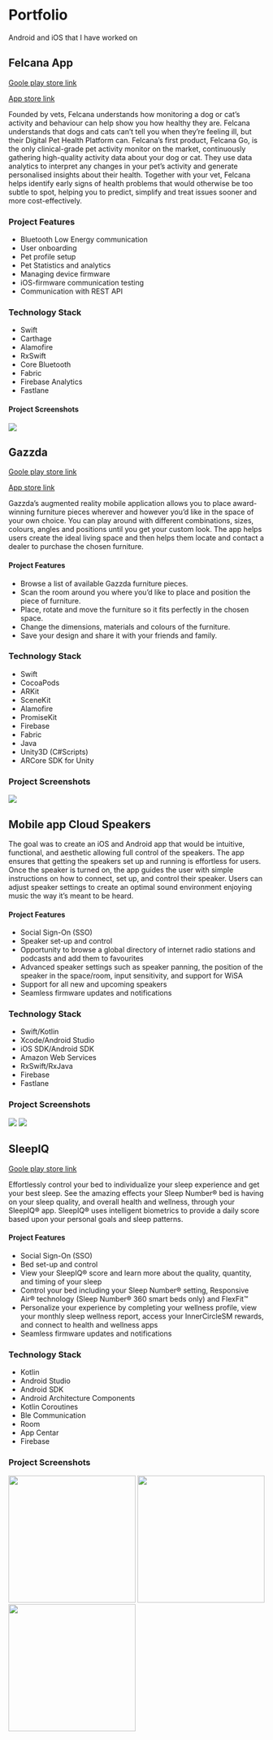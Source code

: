 # Portfolio #
Android and iOS that I have worked on

## Felcana App ##

[Goole play store link](https://play.google.com/store/apps/details?id=com.felcana.app&hl=en&gl=US)

[App store link](https://apps.apple.com/us/app/felcana/id1328461371)


Founded by vets, Felcana understands how monitoring a dog or cat’s activity and behaviour can help show you how healthy they are. Felcana understands that dogs and cats can’t tell you when they’re feeling ill, but their Digital Pet Health Platform can. Felcana’s first product, Felcana Go, is the only clinical-grade pet activity monitor on the market, continuously gathering high-quality activity data about your dog or cat. They use data analytics to interpret any changes in your pet’s activity and generate personalised insights about their health. Together with your vet, Felcana helps identify early signs of health problems that would otherwise be too subtle to spot, helping you to predict, simplify and treat issues sooner and more cost-effectively. 


### Project Features ###

* Bluetooth Low Energy communication
* User onboarding
* Pet profile setup
* Pet Statistics and analytics
* Managing device firmware
* iOS-firmware communication testing
* Communication with REST API

### Technology Stack ###

* Swift
* Carthage
* Alamofire
* RxSwift
* Core Bluetooth
* Fabric
* Firebase Analytics
* Fastlane

#### Project Screenshots ####

<img src="https://www.rubicon-world.com/media/1436/pet-app-screens.jpg"/> 

## Gazzda ##
[Goole play store link](https://play.google.com/store/apps/details?id=ba.rubicon.gazzda&hl=en_SG)

[App store link](https://apps.apple.com/us/app/ar-interior-design-gazzda/id1327232402)


Gazzda’s augmented reality mobile application allows you to place award-winning furniture pieces wherever and however you’d like in the space of your own choice. You can play around with different combinations, sizes, colours, angles and positions until you get your custom look. The app helps users create the ideal living space and then helps them locate and contact a dealer to purchase the chosen furniture.

#### Project Features ####

* Browse a list of available Gazzda furniture pieces.
* Scan the room around you where you’d like to place and position the piece of furniture.
* Place, rotate and move the furniture so it fits perfectly in the chosen space.
* Change the dimensions, materials and colours of the furniture.
* Save your design and share it with your friends and family.

### Technology Stack ###

* Swift
* CocoaPods
* ARKit
* SceneKit
* Alamofire
* PromiseKit
* Firebase
* Fabric
* Java
* Unity3D (C#Scripts)
* ARCore SDK for Unity

### Project Screenshots ###

<img src="https://www.rubicon-world.com/media/1629/content-image.png"/>

## Mobile app Cloud Speakers ##

The goal was to create an iOS and Android app that would be intuitive, functional, and aesthetic allowing full control of the speakers. The app ensures that getting the speakers set up and running is effortless for users. Once the speaker is turned on, the app guides the user with simple instructions on how to connect, set up, and control their speaker. Users can adjust speaker settings to create an optimal sound environment enjoying music the way it’s meant to be heard.

#### Project Features ####

* Social Sign-On (SSO)
* Speaker set-up and control
* Opportunity to browse a global directory of internet radio stations and podcasts and add them to favourites
* Advanced speaker settings such as speaker panning, the position of the speaker in the space/room, input sensitivity, and support for WiSA
* Support for all new and upcoming speakers
* Seamless firmware updates and notifications

### Technology Stack ###

* Swift/Kotlin
* Xcode/Android Studio
* iOS SDK/Android SDK
* Amazon Web Services
* RxSwift/RxJava
* Firebase
* Fastlane

### Project Screenshots ###

<img src="https://www.rubicon-world.com/media/1866/audio-ios-screens-image-2x.png"/>
<img src="https://www.rubicon-world.com/media/1864/audio-ios-screens-2-2x.png"/>

## SleepIQ ##
[Goole play store link](https://play.google.com/store/apps/details?id=com.selectcomfort.SleepIQ&hl=en&gl=US)

Effortlessly control your bed to individualize your sleep experience and get your best sleep. See the amazing effects your Sleep Number® bed is having on your sleep quality, and overall health and wellness, through your SleepIQ® app. SleepIQ® uses intelligent biometrics to provide a daily score based upon your personal goals and sleep patterns.

#### Project Features ####

* Social Sign-On (SSO)
* Bed set-up and control
* View your SleepIQ® score and learn more about the quality, quantity, and timing of your sleep
* Control your bed including your Sleep Number® setting, Responsive Air® technology (Sleep Number® 360 smart beds only) and FlexFit™
* Personalize your experience by completing your wellness profile, view your monthly sleep wellness report, access your InnerCircleSM rewards, and connect to health and wellness apps
* Seamless firmware updates and notifications

### Technology Stack ###

* Kotlin
* Android Studio
* Android SDK
* Android Architecture Components
* Kotlin Coroutines
* Ble Communication
* Room
* App Centar
* Firebase

### Project Screenshots ###

<img src="https://play-lh.googleusercontent.com/vNx2cCAWH-rh0ogNZ7w7M_ONr5EO0aLckUbFav3viDjWKPyBQYpjTj84J-Qkl18jojAx=w1440-h620-rw" width="250"/> <img src="https://play-lh.googleusercontent.com/hxtShOomotwPj6LRz6UcCPz-n5Mm_c9P55erg4hQM2W9WRUY3InJrt1c-JF7lr1QRg=w1440-h620-rw" width="250"/> <img src="https://play-lh.googleusercontent.com/Vjf_Enrk_OXvHRgpIBZgkL7o0IUG-jk9ha-dgjQWXl4gJZMiRpknE8OMu5A9glBgFA=w1440-h620-rw" width="250"/>
                                                                                                                            

